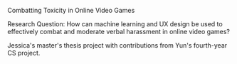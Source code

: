 Combatting Toxicity in Online Video Games

Research Question: How can machine learning and UX design be used to effectively combat and moderate verbal harassment in online video games?

Jessica's master's thesis project with contributions from Yun's fourth-year CS project.
